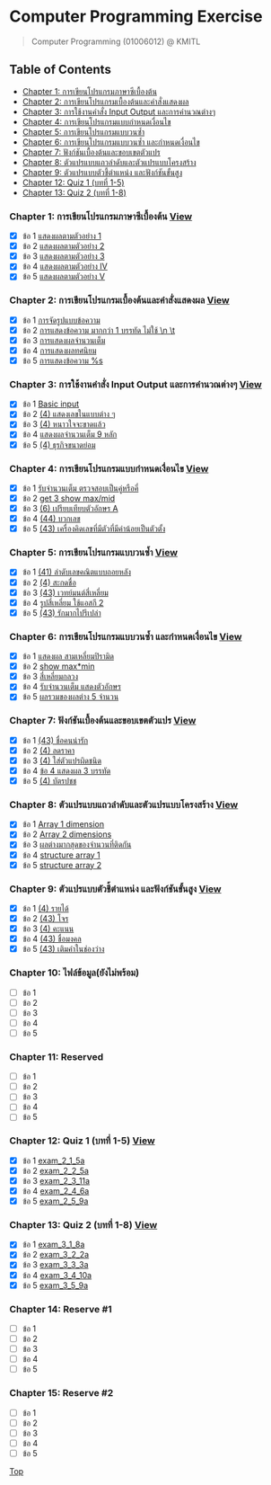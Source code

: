 # Computer Programming Exercise

> Computer Programming (01006012) @ KMITL

## Table of Contents

- [Chapter 1: การเขียนโปรแกรมภาษาซีเบื้องต้น](#chapter-1-การเขียนโปรแกรมภาษาซีเบื้องต้น-view)
- [Chapter 2: การเขียนโปรแกรมเบื้องต้นและคำสั่งแสดงผล](#chapter-2-การเขียนโปรแกรมเบื้องต้นและคำสั่งแสดงผล-view)
- [Chapter 3: การใช้งานคำสั่ง Input Output และการคำนวณต่างๆ](#chapter-3-การใช้งานคำสั่ง-input-output-และการคำนวณต่างๆ-view)
- [Chapter 4: การเขียนโปรแกรมแบบกำหนดเงื่อนไข](#chapter-4-การเขียนโปรแกรมแบบกำหนดเงื่อนไข-view)
- [Chapter 5: การเขียนโปรแกรมแบบวนซ้ำ](#chapter-5-การเขียนโปรแกรมแบบวนซ้ำ-view)
- [Chapter 6: การเขียนโปรแกรมแบบวนซ้ำ และกำหนดเงื่อนไข](#chapter-6-การเขียนโปรแกรมแบบวนซ้ำ-และกำหนดเงื่อนไข-view)
- [Chapter 7: ฟังก์ชันเบื้องต้นและขอบเขตตัวแปร](#chapter-7-ฟังก์ชันเบื้องต้นและขอบเขตตัวแปร-view)
- [Chapter 8: ตัวแปรแบบแถวลำดับและตัวแปรแบบโครงสร้าง](#chapter-8-ตัวแปรแบบแถวลำดับและตัวแปรแบบโครงสร้าง-view)
- [Chapter 9: ตัวแปรแบบตัวชี้ตำแหน่ง และฟังก์ชันขั้นสูง](#chapter-9-ตัวแปรแบบตัวชี้ตำแหน่ง-และฟังก์ชันขั้นสูง-view)
- [Chapter 12: Quiz 1 (บทที่ 1-5)](#chapter-12-quiz-1-บทที่-1-5-view)
- [Chapter 13: Quiz 2 (บทที่ 1-8)](#chapter-13-quiz-2-บทที่-1-8-view)

### Chapter 1: การเขียนโปรแกรมภาษาซีเบื้องต้น [View](/Chapter%201/README.md)

- [x] ข้อ 1 [แสดงผลตามตัวอย่าง 1](/Chapter%201/README.md#11-แสดงผลตามตัวอย่าง-1)
- [x] ข้อ 2 [แสดงผลตามตัวอย่าง 2](/Chapter%201/README.md#12-แสดงผลตามตัวอย่าง-2)
- [x] ข้อ 3 [แสดงผลตามตัวอย่าง 3](/Chapter%201/README.md#13-แสดงผลตามตัวอย่าง-3)
- [x] ข้อ 4 [แสดงผลตามตัวอย่าง IV](/Chapter%201/README.md#14-แสดงผลตามตัวอย่าง-iv)
- [x] ข้อ 5 [แสดงผลตามตัวอย่าง V](/Chapter%201/README.md#15-แสดงผลตามตัวอย่าง-v)

### Chapter 2: การเขียนโปรแกรมเบื้องต้นและคำสั่งแสดงผล [View](/Chapter%202/README.md)

- [x] ข้อ 1 [การจัดรูปแบบข้อความ](/Chapter%202/README.md#21-การจัดรูปแบบข้อความ)
- [x] ข้อ 2 [การแสดงข้อความ มากกว่า 1 บรรทัด ไม่ใช้ \n \t](/Chapter%202/README.md#22-การแสดงข้อความ-มากกว่า-1-บรรทัด-ไม่ใช้-n-t)
- [x] ข้อ 3 [การแสดงผลจำนวนเต็ม](/Chapter%202/README.md#23-การแสดงผลจำนวนเต็ม)
- [x] ข้อ 4 [การแสดงผลทศนิยม](/Chapter%202/README.md#24-การแสดงผลทศนิยม)
- [x] ข้อ 5 [การแสดงข้อความ %s](/Chapter%202/README.md#25-การแสดงข้อความ-s)

### Chapter 3: การใช้งานคำสั่ง Input Output และการคำนวณต่างๆ [View](/Chapter%203/README.md)

- [x] ข้อ 1 [Basic input](/Chapter%203/README.md#31-basic-input)
- [x] ข้อ 2 [(4) แสดงเลขในแบบต่าง ๆ](/Chapter%203/README.md#32-4-แสดงเลขในแบบต่าง-ๆ)
- [x] ข้อ 3 [(4) หนาวใจจะขาดแล้ว](/Chapter%203/README.md#33-4-หนาวใจจะขาดแล้ว)
- [x] ข้อ 4 [แสดงผลจำนวนเต็ม 9 หลัก](/Chapter%203/README.md#34-แสดงผลจำนวนเต็ม-9-หลัก)
- [x] ข้อ 5 [(4) ธุรกิจขนาดย่อม](/Chapter%203/README.md#35-4-ธุรกิจขนาดย่อม)

### Chapter 4: การเขียนโปรแกรมแบบกำหนดเงื่อนไข [View](/Chapter%204/README.md)

- [x] ข้อ 1 [รับจำนวนเต็ม ตรวจสอบเป็นคู่หรือคี่](/Chapter%204/README.md#41-รับจำนวนเต็ม-ตรวจสอบเป็นคู่หรือคี่)
- [x] ข้อ 2 [get 3 show max/mid](/Chapter%204/README.md#42-get-3-show-maxmid)
- [x] ข้อ 3 [(6) เปรียบเทียบตัวอักษร A](/Chapter%204/README.md#43-6-เปรียบเทียบตัวอักษร-a)
- [x] ข้อ 4 [(44) บวกเลข](/Chapter%204/README.md#44-44-บวกเลข)
- [x] ข้อ 5 [(43) เครื่องคิดเลขที่มีตัวที่มีค่าน้อยเป็นตัวตั้ง](/Chapter%204/README.md#45-43-เครื่องคิดเลขที่มีตัวที่มีค่าน้อยเป็นตัวตั้ง)

### Chapter 5: การเขียนโปรแกรมแบบวนซ้ำ [View](/Chapter%205/README.md)

- [x] ข้อ 1 [(41) ลำดับเลขคณิตแบบถอยหลัง](/Chapter%205/README.md#51-41-ลำดับเลขคณิตแบบถอยหลัง)
- [x] ข้อ 2 [(4) สะกดชื่อ](/Chapter%205/README.md#52-4-สะกดชื่อ)
- [x] ข้อ 3 [(43) เวทย์มนต์สี่เหลี่ยม](/Chapter%205/README.md#53-43-เวทย์มนต์สี่เหลี่ยม)
- [x] ข้อ 4 [รูปสี่เหลี่ยม ใช้แอสกี 2](/Chapter%205/README.md#54-รูปสี่เหลี่ยม-ใช้แอสกี-2)
- [x] ข้อ 5 [(43) รักมากไปรึเปล่า](/Chapter%205/README.md#55-43-รักมากไปรึเปล่า)

### Chapter 6: การเขียนโปรแกรมแบบวนซ้ำ และกำหนดเงื่อนไข [View](/Chapter%206/README.md)

- [x] ข้อ 1 [แสดงผล สามเหลี่ยมปิรามิด](/Chapter%206/README.md#61-แสดงผล-สามเหลี่ยมปิรามิด)
- [x] ข้อ 2 [show max\*min](/Chapter%206/README.md#62-show-max*min)
- [x] ข้อ 3 [สี่เหลี่ยมกลวง](/Chapter%206/README.md#63-สี่เหลี่ยมกลวง)
- [x] ข้อ 4 [รับจำนวนเต็ม แสดงตัวอักษร](/Chapter%206/README.md#64-รับจำนวนเต็ม-แสดงตัวอักษร)
- [x] ข้อ 5 [ผลรวมของผลต่าง 5 จำนวน](/Chapter%206/README.md#65-ผลรวมของผลต่าง-5-จำนวน)

### Chapter 7: ฟังก์ชันเบื้องต้นและขอบเขตตัวแปร [View](/Chapter%207/README.md)

- [x] ข้อ 1 [(43) ชื่อคนน่ารัก](/Chapter%207/README.md#71-43-ชื่อคนน่ารัก)
- [x] ข้อ 2 [(4) ลดราคา](/Chapter%207/README.md#72-4-ลดราคา)
- [x] ข้อ 3 [(4) ใส่ตัวแปรผิดชนิด](/Chapter%207/README.md#73-4-ใส่ตัวแปรผิดชนิด)
- [x] ข้อ 4 [ข้อ 4 แสดงผล 3 บรรทัด](/Chapter%207/README.md#74-ข้อ-4-แสดงผล-3-บรรทัด)
- [x] ข้อ 5 [(4) บัตรปชช](/Chapter%207/README.md#75-4-บัตรปชช)

### Chapter 8: ตัวแปรแบบแถวลำดับและตัวแปรแบบโครงสร้าง [View](/Chapter%208/README.md)

- [x] ข้อ 1 [Array 1 dimension](/Chapter%208/README.md#81-array-1-dimension)
- [x] ข้อ 2 [Array 2 dimensions](/Chapter%208/README.md#82-array-2-dimensions)
- [x] ข้อ 3 [ผลต่างมากสุดของจำนวนที่ติดกัน](/Chapter%208/README.md#83-ผลต่างมากสุดของจำนวนที่ติดกัน)
- [x] ข้อ 4 [structure array 1](/Chapter%208/README.md#84-structure-array-1)
- [x] ข้อ 5 [structure array 2](/Chapter%208/README.md#85-structure-array-2)

### Chapter 9: ตัวแปรแบบตัวชี้ตำแหน่ง และฟังก์ชันขั้นสูง [View](/Chapter%209/README.md)

- [x] ข้อ 1 [(4) รายได้](/Chapter%209/README.md#91-4-รายได้)
- [x] ข้อ 2 [(43) โจร](/Chapter%209/README.md#92-43-โจร)
- [x] ข้อ 3 [(4) คะแนน](/Chapter%209/README.md#93-4-คะแนน)
- [x] ข้อ 4 [(43) ชื่อมงคล](/Chapter%209/README.md#94-43-ชื่อมงคล)
- [x] ข้อ 5 [(43) เติมคำในช่องว่าง](/Chapter%209/README.md#95-43-เติมคำในช่องว่าง)

### Chapter 10: ไฟล์ข้อมูล(ยังไม่พร้อม)

- [ ] ข้อ 1
- [ ] ข้อ 2
- [ ] ข้อ 3
- [ ] ข้อ 4
- [ ] ข้อ 5

### Chapter 11: Reserved

- [ ] ข้อ 1
- [ ] ข้อ 2
- [ ] ข้อ 3
- [ ] ข้อ 4
- [ ] ข้อ 5

### Chapter 12: Quiz 1 (บทที่ 1-5) [View](/Chapter%2012/README.md)

- [x] ข้อ 1 [exam_2_1_5a](/Chapter%2012/README.md#quiz11-exam_2_1_5a)
- [x] ข้อ 2 [exam_2_2_5a](/Chapter%2012/README.md#quiz12-exam_2_2_5a)
- [x] ข้อ 3 [exam_2_3_11a](/Chapter%2012/README.md#quiz13-exam_2_3_11a)
- [x] ข้อ 4 [exam_2_4_6a](/Chapter%2012/README.md#quiz14-exam_2_4_6a)
- [x] ข้อ 5 [exam_2_5_9a](/Chapter%2012/README.md#quiz15-exam_2_5_9a)

### Chapter 13: Quiz 2 (บทที่ 1-8) [View](/Chapter%2013/README.md)

- [x] ข้อ 1 [exam_3_1_8a](/Chapter%2013/README.md#quiz21-exam_3_1_8a)
- [x] ข้อ 2 [exam_3_2_2a](/Chapter%2013/README.md#quiz22-exam_3_2_2a)
- [x] ข้อ 3 [exam_3_3_3a](/Chapter%2013/README.md#quiz23-exam_3_3_3a)
- [x] ข้อ 4 [exam_3_4_10a](/Chapter%2013/README.md#quiz24-exam_3_4_10a)
- [x] ข้อ 5 [exam_3_5_9a](/Chapter%2013/README.md#quiz25-exam_3_5_9a)

### Chapter 14: Reserve #1

- [ ] ข้อ 1
- [ ] ข้อ 2
- [ ] ข้อ 3
- [ ] ข้อ 4
- [ ] ข้อ 5

### Chapter 15: Reserve #2

- [ ] ข้อ 1
- [ ] ข้อ 2
- [ ] ข้อ 3
- [ ] ข้อ 4
- [ ] ข้อ 5

[Top](#computer-programming-exercise)
